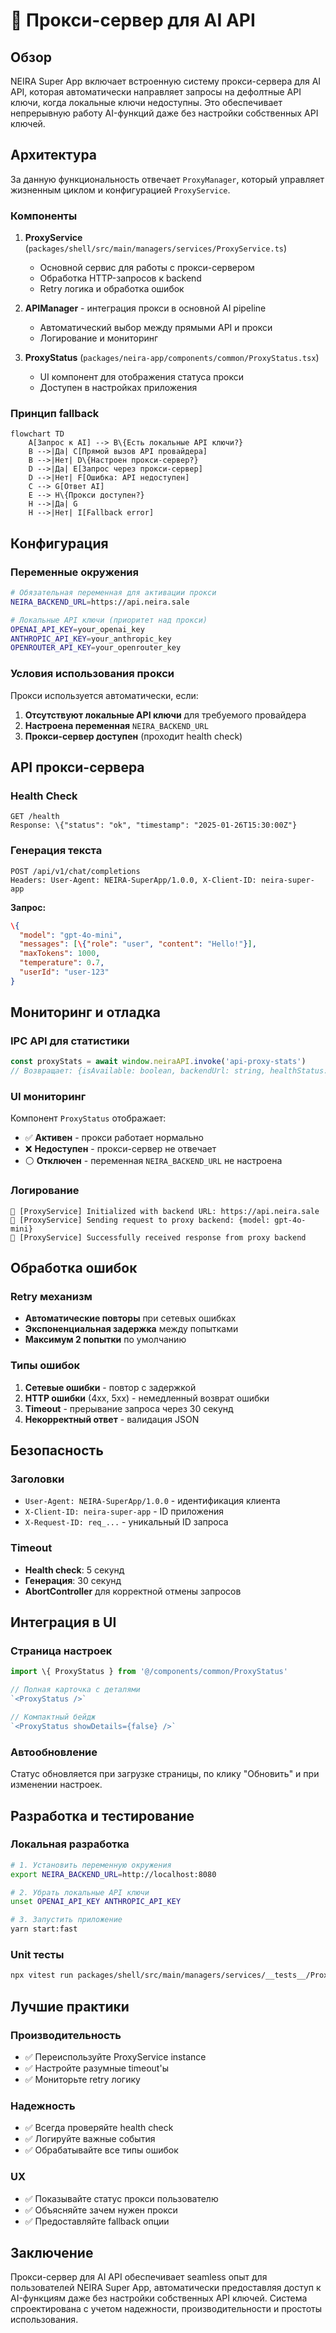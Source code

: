 <!-- Этот документ описывает функциональность, управляемую ProxyManager. -->

# 🔗 Прокси-сервер для AI API

## Обзор

NEIRA Super App включает встроенную систему прокси-сервера для AI API, которая автоматически направляет запросы на дефолтные API ключи, когда локальные ключи недоступны. Это обеспечивает непрерывную работу AI-функций даже без настройки собственных API ключей.

## Архитектура

За данную функциональность отвечает `ProxyManager`, который управляет жизненным циклом и конфигурацией `ProxyService`.

### Компоненты

1. **ProxyService** (`packages/shell/src/main/managers/services/ProxyService.ts`)

   - Основной сервис для работы с прокси-сервером
   - Обработка HTTP-запросов к backend
   - Retry логика и обработка ошибок

2. **APIManager** - интеграция прокси в основной AI pipeline

   - Автоматический выбор между прямыми API и прокси
   - Логирование и мониторинг

3. **ProxyStatus** (`packages/neira-app/components/common/ProxyStatus.tsx`)
   - UI компонент для отображения статуса прокси
   - Доступен в настройках приложения

### Принцип fallback

```mermaid
flowchart TD
    A[Запрос к AI] --> B\{Есть локальные API ключи?}
    B -->|Да| C[Прямой вызов API провайдера]
    B -->|Нет| D\{Настроен прокси-сервер?}
    D -->|Да| E[Запрос через прокси-сервер]
    D -->|Нет| F[Ошибка: API недоступен]
    C --> G[Ответ AI]
    E --> H\{Прокси доступен?}
    H -->|Да| G
    H -->|Нет| I[Fallback error]
```

## Конфигурация

### Переменные окружения

```bash
# Обязательная переменная для активации прокси
NEIRA_BACKEND_URL=https://api.neira.sale

# Локальные API ключи (приоритет над прокси)
OPENAI_API_KEY=your_openai_key
ANTHROPIC_API_KEY=your_anthropic_key
OPENROUTER_API_KEY=your_openrouter_key
```

### Условия использования прокси

Прокси используется автоматически, если:

1. **Отсутствуют локальные API ключи** для требуемого провайдера
2. **Настроена переменная** `NEIRA_BACKEND_URL`
3. **Прокси-сервер доступен** (проходит health check)

## API прокси-сервера

### Health Check

```http
GET /health
Response: \{"status": "ok", "timestamp": "2025-01-26T15:30:00Z"}
```

### Генерация текста

```http
POST /api/v1/chat/completions
Headers: User-Agent: NEIRA-SuperApp/1.0.0, X-Client-ID: neira-super-app
```

**Запрос:**

```json
\{
  "model": "gpt-4o-mini",
  "messages": [\{"role": "user", "content": "Hello!"}],
  "maxTokens": 1000,
  "temperature": 0.7,
  "userId": "user-123"
}
```

## Мониторинг и отладка

### IPC API для статистики

```typescript
const proxyStats = await window.neiraAPI.invoke('api-proxy-stats')
// Возвращает: {isAvailable: boolean, backendUrl: string, healthStatus: boolean}
```

### UI мониторинг

Компонент `ProxyStatus` отображает:

- ✅ **Активен** - прокси работает нормально
- ❌ **Недоступен** - прокси-сервер не отвечает
- ⚪ **Отключен** - переменная `NEIRA_BACKEND_URL` не настроена

### Логирование

```
🔗 [ProxyService] Initialized with backend URL: https://api.neira.sale
🔗 [ProxyService] Sending request to proxy backend: {model: gpt-4o-mini}
🔗 [ProxyService] Successfully received response from proxy backend
```

## Обработка ошибок

### Retry механизм

- **Автоматические повторы** при сетевых ошибках
- **Экспоненциальная задержка** между попытками
- **Максимум 2 попытки** по умолчанию

### Типы ошибок

1. **Сетевые ошибки** - повтор с задержкой
2. **HTTP ошибки** (4xx, 5xx) - немедленный возврат ошибки
3. **Timeout** - прерывание запроса через 30 секунд
4. **Некорректный ответ** - валидация JSON

## Безопасность

### Заголовки

- `User-Agent: NEIRA-SuperApp/1.0.0` - идентификация клиента
- `X-Client-ID: neira-super-app` - ID приложения
- `X-Request-ID: req_...` - уникальный ID запроса

### Timeout

- **Health check**: 5 секунд
- **Генерация**: 30 секунд
- **AbortController** для корректной отмены запросов

## Интеграция в UI

### Страница настроек

```typescript
import \{ ProxyStatus } from '@/components/common/ProxyStatus'

// Полная карточка с деталями
`<ProxyStatus />`

// Компактный бейдж
`<ProxyStatus showDetails={false} />`
```

### Автообновление

Статус обновляется при загрузке страницы, по клику "Обновить" и при изменении настроек.

## Разработка и тестирование

### Локальная разработка

```bash
# 1. Установить переменную окружения
export NEIRA_BACKEND_URL=http://localhost:8080

# 2. Убрать локальные API ключи
unset OPENAI_API_KEY ANTHROPIC_API_KEY

# 3. Запустить приложение
yarn start:fast
```

### Unit тесты

```bash
npx vitest run packages/shell/src/main/managers/services/__tests__/ProxyService.test.ts
```

## Лучшие практики

### Производительность

- ✅ Переиспользуйте ProxyService instance
- ✅ Настройте разумные timeout'ы
- ✅ Мониторьте retry логику

### Надежность

- ✅ Всегда проверяйте health check
- ✅ Логируйте важные события
- ✅ Обрабатывайте все типы ошибок

### UX

- ✅ Показывайте статус прокси пользователю
- ✅ Объясняйте зачем нужен прокси
- ✅ Предоставляйте fallback опции

## Заключение

Прокси-сервер для AI API обеспечивает seamless опыт для пользователей NEIRA Super App, автоматически предоставляя доступ к AI-функциям даже без настройки собственных API ключей. Система спроектирована с учетом надежности, производительности и простоты использования.
